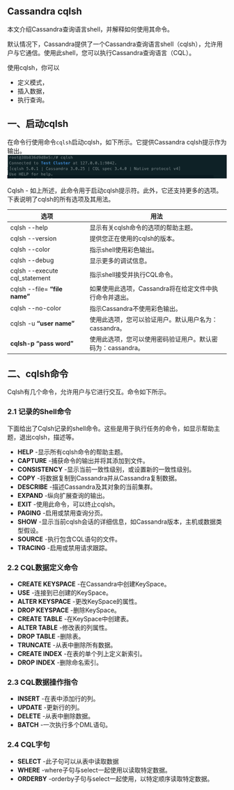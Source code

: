 ## Cassandra cqlsh

本文介绍Cassandra查询语言shell，并解释如何使用其命令。

默认情况下，Cassandra提供了一个Cassandra查询语言shell（cqlsh），允许用户与它通信。使用此shell，您可以执行Cassandra查询语言（CQL）。

使用cqlsh，你可以

- 定义模式， 
- 插入数据，
- 执行查询。

## 一、启动cqlsh

在命令行使用命令`cqlsh`启动cqlsh，如下所示。它提供Cassandra cqlsh提示作为输出。![截屏2022-01-17 下午1.34.56](img/%E6%88%AA%E5%B1%8F2022-01-17%20%E4%B8%8B%E5%8D%881.34.56.png)

Cqlsh - 如上所述，此命令用于启动cqlsh提示符。此外，它还支持更多的选项。下表说明了cqlsh的所有选项及其用法。

| 选项                          | 用法                                                        |
| ----------------------------- | ----------------------------------------------------------- |
| cqlsh --help                  | 显示有关cqlsh命令的选项的帮助主题。                         |
| cqlsh --version               | 提供您正在使用的cqlsh的版本。                               |
| cqlsh --color                 | 指示shell使用彩色输出。                                     |
| cqlsh --debug                 | 显示更多的调试信息。                                        |
| cqlsh --execute cql_statement | 指示shell接受并执行CQL命令。                                |
| cqlsh --file= **“file name”** | 如果使用此选项，Cassandra将在给定文件中执行命令并退出。     |
| cqlsh --no-color              | 指示Cassandra不使用彩色输出。                               |
| cqlsh -u **“user name”**      | 使用此选项，您可以验证用户。默认用户名为：cassandra。       |
| **cqlsh-p “pass word”**       | 使用此选项，您可以使用密码验证用户。默认密码为：cassandra。 |

## 二、cqlsh命令

Cqlsh有几个命令，允许用户与它进行交互。命令如下所示。

### 2.1 记录的Shell命令

下面给出了Cqlsh记录的shell命令。这些是用于执行任务的命令，如显示帮助主题，退出cqlsh，描述等。

- **HELP** -显示所有cqlsh命令的帮助主题。
- **CAPTURE** -捕获命令的输出并将其添加到文件。
- **CONSISTENCY** -显示当前一致性级别，或设置新的一致性级别。
- **COPY** -将数据复制到Cassandra并从Cassandra复制数据。
- **DESCRIBE** -描述Cassandra及其对象的当前集群。
- **EXPAND** -纵向扩展查询的输出。 
- **EXIT** -使用此命令，可以终止cqlsh。
- **PAGING** -启用或禁用查询分页。
- **SHOW** -显示当前cqlsh会话的详细信息，如Cassandra版本，主机或数据类型假设。
- **SOURCE** -执行包含CQL语句的文件。
- **TRACING** -启用或禁用请求跟踪。

### 2.2 CQL数据定义命令

- **CREATE KEYSPACE** -在Cassandra中创建KeySpace。 
- **USE** -连接到已创建的KeySpace。
- **ALTER KEYSPACE** -更改KeySpace的属性。
- **DROP KEYSPACE** -删除KeySpace。
- **CREATE TABLE** -在KeySpace中创建表。
- **ALTER TABLE** -修改表的列属性。
- **DROP TABLE** -删除表。 
- **TRUNCATE** -从表中删除所有数据。
- **CREATE INDEX** -在表的单个列上定义新索引。
- **DROP INDEX** -删除命名索引。

### 2.3 CQL数据操作指令

- **INSERT** -在表中添加行的列。
- **UPDATE** -更新行的列。
- **DELETE** -从表中删除数据。 
- **BATCH** -一次执行多个DML语句。

### 2.4 CQL字句

- **SELECT** -此子句可以从表中读取数据
- **WHERE** -where子句与select一起使用以读取特定数据。
- **ORDERBY** -orderby子句与select一起使用，以特定顺序读取特定数据。